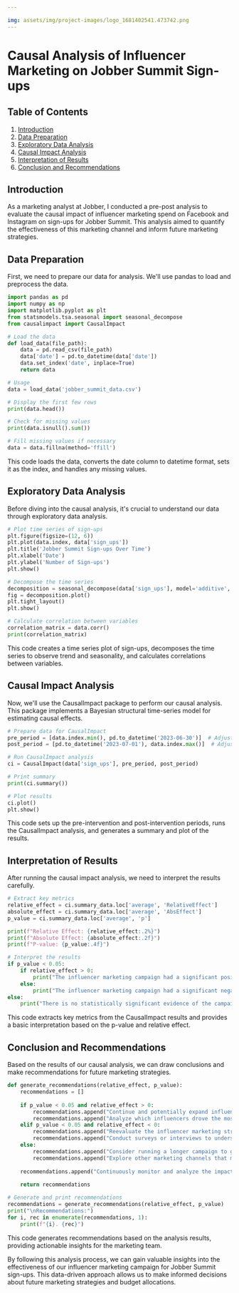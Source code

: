 ```yaml
---

img: assets/img/project-images/logo_1681402541.473742.png
---
```


# Causal Analysis of Influencer Marketing on Jobber Summit Sign-ups

## Table of Contents
1. [Introduction](#introduction)
2. [Data Preparation](#data-preparation)
3. [Exploratory Data Analysis](#exploratory-data-analysis)
4. [Causal Impact Analysis](#causal-impact-analysis)
5. [Interpretation of Results](#interpretation-of-results)
6. [Conclusion and Recommendations](#conclusion-and-recommendations)

## Introduction

As a marketing analyst at Jobber, I conducted a pre-post analysis to evaluate the causal impact of influencer marketing spend on Facebook and Instagram on sign-ups for Jobber Summit. This analysis aimed to quantify the effectiveness of this marketing channel and inform future marketing strategies.

## Data Preparation

First, we need to prepare our data for analysis. We'll use pandas to load and preprocess the data.

```python
import pandas as pd
import numpy as np
import matplotlib.pyplot as plt
from statsmodels.tsa.seasonal import seasonal_decompose
from causalimpact import CausalImpact

# Load the data
def load_data(file_path):
    data = pd.read_csv(file_path)
    data['date'] = pd.to_datetime(data['date'])
    data.set_index('date', inplace=True)
    return data

# Usage
data = load_data('jobber_summit_data.csv')

# Display the first few rows
print(data.head())

# Check for missing values
print(data.isnull().sum())

# Fill missing values if necessary
data = data.fillna(method='ffill')
```

This code loads the data, converts the date column to datetime format, sets it as the index, and handles any missing values.

## Exploratory Data Analysis

Before diving into the causal analysis, it's crucial to understand our data through exploratory data analysis.

```python
# Plot time series of sign-ups
plt.figure(figsize=(12, 6))
plt.plot(data.index, data['sign_ups'])
plt.title('Jobber Summit Sign-ups Over Time')
plt.xlabel('Date')
plt.ylabel('Number of Sign-ups')
plt.show()

# Decompose the time series
decomposition = seasonal_decompose(data['sign_ups'], model='additive', period=7)
fig = decomposition.plot()
plt.tight_layout()
plt.show()

# Calculate correlation between variables
correlation_matrix = data.corr()
print(correlation_matrix)
```

This code creates a time series plot of sign-ups, decomposes the time series to observe trend and seasonality, and calculates correlations between variables.

## Causal Impact Analysis

Now, we'll use the CausalImpact package to perform our causal analysis. This package implements a Bayesian structural time-series model for estimating causal effects.

```python
# Prepare data for CausalImpact
pre_period = [data.index.min(), pd.to_datetime('2023-06-30')]  # Adjust as needed
post_period = [pd.to_datetime('2023-07-01'), data.index.max()]  # Adjust as needed

# Run CausalImpact analysis
ci = CausalImpact(data['sign_ups'], pre_period, post_period)

# Print summary
print(ci.summary())

# Plot results
ci.plot()
plt.show()
```

This code sets up the pre-intervention and post-intervention periods, runs the CausalImpact analysis, and generates a summary and plot of the results.

## Interpretation of Results

After running the causal impact analysis, we need to interpret the results carefully.

```python
# Extract key metrics
relative_effect = ci.summary_data.loc['average', 'RelativeEffect']
absolute_effect = ci.summary_data.loc['average', 'AbsEffect']
p_value = ci.summary_data.loc['average', 'p']

print(f"Relative Effect: {relative_effect:.2%}")
print(f"Absolute Effect: {absolute_effect:.2f}")
print(f"P-value: {p_value:.4f}")

# Interpret the results
if p_value < 0.05:
    if relative_effect > 0:
        print("The influencer marketing campaign had a significant positive impact on sign-ups.")
    else:
        print("The influencer marketing campaign had a significant negative impact on sign-ups.")
else:
    print("There is no statistically significant evidence of the campaign's impact on sign-ups.")
```

This code extracts key metrics from the CausalImpact results and provides a basic interpretation based on the p-value and relative effect.

## Conclusion and Recommendations

Based on the results of our causal analysis, we can draw conclusions and make recommendations for future marketing strategies.

```python
def generate_recommendations(relative_effect, p_value):
    recommendations = []
    
    if p_value < 0.05 and relative_effect > 0:
        recommendations.append("Continue and potentially expand influencer marketing efforts.")
        recommendations.append("Analyze which influencers drove the most sign-ups and focus on similar profiles.")
    elif p_value < 0.05 and relative_effect < 0:
        recommendations.append("Reevaluate the influencer marketing strategy.")
        recommendations.append("Conduct surveys or interviews to understand why the campaign may have had a negative impact.")
    else:
        recommendations.append("Consider running a longer campaign to gather more data.")
        recommendations.append("Explore other marketing channels that may have a more measurable impact.")
    
    recommendations.append("Continuously monitor and analyze the impact of marketing efforts.")
    
    return recommendations

# Generate and print recommendations
recommendations = generate_recommendations(relative_effect, p_value)
print("\nRecommendations:")
for i, rec in enumerate(recommendations, 1):
    print(f"{i}. {rec}")
```

This code generates recommendations based on the analysis results, providing actionable insights for the marketing team.

By following this analysis process, we can gain valuable insights into the effectiveness of our influencer marketing campaign for Jobber Summit sign-ups. This data-driven approach allows us to make informed decisions about future marketing strategies and budget allocations.
